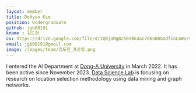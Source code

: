 ```yaml
---
layout: member
title: DoHyun Kim
position: Undergraduate
github: jgb08191
kname : 김도현
cv: https://drive.google.com/file/d/1Q0jUMgBz58YBk4ac706n00GmdfCnLmWa/view?usp=drive_link , Dohyun Kim CV
email: jgb08191@gmail.com
image: /images/team/김도현_프로필.png
---
```


I entered the AI Department at [Dong-A University](https://english.donga.ac.kr/sites/english/index.do) in March 2022. It has been active since November 2023. [Data Science Lab](https://www.datasciencelabs.org/) is focusing on research on location selection methodology using data mining and graph networks.

